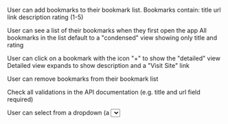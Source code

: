 User can add bookmarks to their bookmark list. Bookmarks contain:
    title
    url link
    description
    rating (1-5)

User can see a list of their bookmarks when they first open the app
    All bookmarks in the list default to a "condensed" view showing only title and rating

User can click on a bookmark with the icon "+" to show the "detailed" view
    Detailed view expands to show description and a "Visit Site" link

User can remove bookmarks from their bookmark list

Check all validations in the API documentation (e.g. title and url field required)

User can select from a dropdown (a <select> element) a "minimum rating" to filter the list by all bookmarks rated at or above the chosen selection